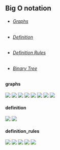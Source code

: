 ## Big O notation

- ###### [Graphs](#graphs)
- ###### [Definition](#definition)
- ###### [Definition Rules](#definition_rules)
- ###### [Binary Tree](#binary_tree)


#### graphs

![](src/bigo_notation.png)
![](src/bigo_notation_legend.jpg)
![](src/bigo_notation_2.jpg)
![](src/bigo_notation_3.jpg)
![](src/bigo_notation_4.jpg)
![](src/bigo_notation_5.jpg)
![](src/bigo_notation_6.jpg)
![](src/bigo_notation_7.jpg)


#### definition
![](src/bigo_notation_definition.jpg)
![](src/bigo_notation_definition_2.jpg)

#### definition_rules
![](src/bigo_notation_definition_rules.jpg)
![](src/bigo_notation_definition_examples_1.jpg)
![](src/bigo_notation_definition_examples_2.jpg)
![](src/bigo_notation_definition_rules_2.jpg)
![](src/bigo_notation_definition_examples_3.jpg)


